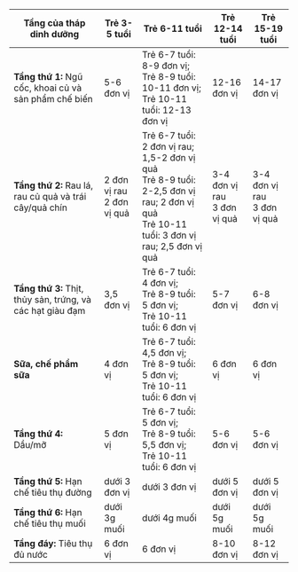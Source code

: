 | Tầng của tháp dinh dưỡng                      | Trẻ 3-5 tuổi | Trẻ 6-11 tuổi                                                                                               | Trẻ 12-14 tuổi         | Trẻ 15-19 tuổi         |
|----------------------------------------------|--------------|-------------------------------------------------------------------------------------------------------------|-------------------------|-------------------------|
| **Tầng thứ 1:** Ngũ cốc, khoai củ và sản phẩm chế biến | 5-6 đơn vị   | Trẻ 6-7 tuổi: 8-9 đơn vị;<br>Trẻ 8-9 tuổi: 10-11 đơn vị;<br>Trẻ 10-11 tuổi: 12-13 đơn vị | 12-16 đơn vị            | 14-17 đơn vị            |
| **Tầng thứ 2:** Rau lá, rau củ quả và trái cây/quả chín | 2 đơn vị rau<br>2 đơn vị quả | Trẻ 6-7 tuổi: 2 đơn vị rau; 1,5-2 đơn vị quả<br>Trẻ 8-9 tuổi: 2-2,5 đơn vị rau; 2 đơn vị quả<br>Trẻ 10-11 tuổi: 3 đơn vị rau; 2,5 đơn vị quả | 3-4 đơn vị rau<br>3 đơn vị quả | 3-4 đơn vị rau<br>3 đơn vị quả |
| **Tầng thứ 3:** Thịt, thủy sản, trứng, và các hạt giàu đạm | 3,5 đơn vị   | Trẻ 6-7 tuổi: 4 đơn vị;<br>Trẻ 8-9 tuổi: 5 đơn vị;<br>Trẻ 10-11 tuổi: 6 đơn vị         | 5-7 đơn vị              | 6-8 đơn vị              |
| **Sữa, chế phẩm sữa**                        | 4 đơn vị     | Trẻ 6-7 tuổi: 4,5 đơn vị;<br>Trẻ 8-9 tuổi: 5 đơn vị;<br>Trẻ 10-11 tuổi: 6 đơn vị        | 6 đơn vị                | 6 đơn vị                |
| **Tầng thứ 4:** Dầu/mỡ                        | 5 đơn vị     | Trẻ 6-7 tuổi: 5 đơn vị;<br>Trẻ 8-9 tuổi: 5,5 đơn vị;<br>Trẻ 10-11 tuổi: 6 đơn vị        | 5-6 đơn vị              | 5-6 đơn vị              |
| **Tầng thứ 5:** Hạn chế tiêu thụ đường        | dưới 3 đơn vị | dưới 3 đơn vị                                                                                             | dưới 5 đơn vị           | dưới 5 đơn vị           |
| **Tầng thứ 6:** Hạn chế tiêu thụ muối         | dưới 3g muối | dưới 4g muối                                                                                               | dưới 5g muối            | dưới 5g muối            |
| **Tầng đáy:** Tiêu thụ đủ nước               | 6 đơn vị     | 6 đơn vị                                                                                                   | 8-10 đơn vị             | 8-12 đơn vị             |

